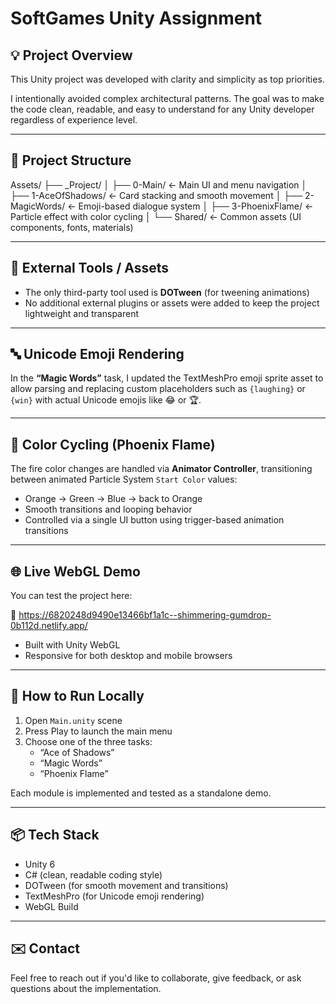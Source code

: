 # SoftGames Unity Assignment

## 💡 Project Overview

This Unity project was developed with clarity and simplicity as top priorities.

I intentionally avoided complex architectural patterns.
The goal was to make the code clean, readable, and easy to understand for any Unity developer regardless of experience level.

---

## 📁 Project Structure

Assets/
├── _Project/
│ ├── 0-Main/ ← Main UI and menu navigation
│ ├── 1-AceOfShadows/ ← Card stacking and smooth movement
│ ├── 2-MagicWords/ ← Emoji-based dialogue system
│ ├── 3-PhoenixFlame/ ← Particle effect with color cycling
│ └── Shared/ ← Common assets (UI components, fonts, materials)


---

## 🧩 External Tools / Assets

- The only third-party tool used is **DOTween** (for tweening animations)
- No additional external plugins or assets were added to keep the project lightweight and transparent

---

## 🔤 Unicode Emoji Rendering

In the **“Magic Words”** task, I updated the TextMeshPro emoji sprite asset to allow parsing and replacing custom placeholders such as `{laughing}` or `{win}` with actual Unicode emojis like 😂 or 🏆.

---

## 🌈 Color Cycling (Phoenix Flame)

The fire color changes are handled via **Animator Controller**, transitioning between animated Particle System `Start Color` values:
- Orange → Green → Blue → back to Orange
- Smooth transitions and looping behavior
- Controlled via a single UI button using trigger-based animation transitions

---

## 🌐 Live WebGL Demo

You can test the project here:

🔗 https://6820248d9490e13466bf1a1c--shimmering-gumdrop-0b112d.netlify.app/

- Built with Unity WebGL
- Responsive for both desktop and mobile browsers

---

## 🧪 How to Run Locally

1. Open `Main.unity` scene
2. Press Play to launch the main menu
3. Choose one of the three tasks:
   - “Ace of Shadows”
   - “Magic Words”
   - “Phoenix Flame”

Each module is implemented and tested as a standalone demo.

---

## 📦 Tech Stack

- Unity 6
- C# (clean, readable coding style)
- DOTween (for smooth movement and transitions)
- TextMeshPro (for Unicode emoji rendering)
- WebGL Build

---

## ✉️ Contact

Feel free to reach out if you'd like to collaborate, give feedback, or ask questions about the implementation.
